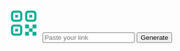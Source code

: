 <!DOCTYPE html>
<html lang="en">

<head>
    <meta charset="UTF-8">
    <meta http-equiv="X-UA-Compatible" content="IE=edge">
    <meta name="viewport" content="width=device-width, initial-scale=1.0">
    <title>QR-Gen</title>
    <link rel="stylesheet" href="./css/style.css">
    <script src="./js/qrcode.js" defer></script>
    <script src="./js/script.js" defer></script>
</head>

<body>
    <div class="main" id="main">
        <img src="./assets/qr_logo.svg" alt="" width="68" height="68">
        <input type="text" class="dataBox" name="data" placeholder="Paste your link" id="dataBox" value=""
            autocomplete="false">
        <button class="btn" id="generateBtn">Generate</button>
        <div class="qrcode" id="qrcode"></div>
    </div>
</body>

</html>
